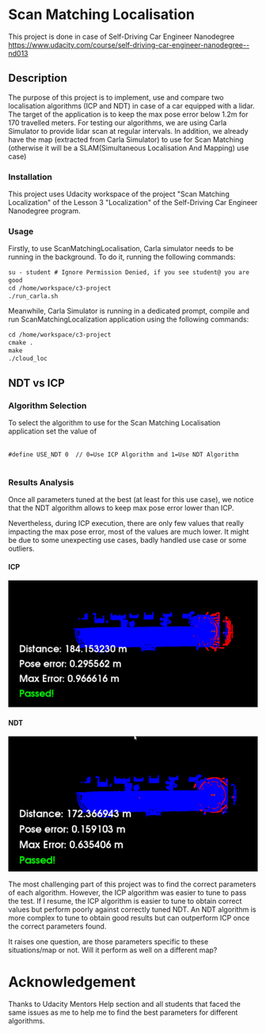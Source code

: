 # Scan Matching Localisation
This project is done in case of Self-Driving Car Engineer Nanodegree<br/>
https://www.udacity.com/course/self-driving-car-engineer-nanodegree--nd013

## Description

The purpose of this project is to implement, use and compare two localisation algorithms (ICP and NDT) in case of a car equipped with a lidar. The target of the application is to keep the max pose error below 1.2m for 170 travelled meters. For testing our algorithms, we are using Carla Simulator to provide lidar scan at regular intervals. In addition, we already have the map (extracted from Carla Simulator) to use for Scan Matching (otherwise it will be a SLAM(Simultaneous Localisation And Mapping) use case)


### Installation

This project uses Udacity workspace of the project "Scan Matching Localization" of the Lesson 3 "Localization" of the Self-Driving Car Engineer Nanodegree program.

### Usage

Firstly, to use ScanMatchingLocalisation, Carla simulator needs to be running in the background. To do it, running the following commands:

```
su - student # Ignore Permission Denied, if you see student@ you are good
cd /home/workspace/c3-project
./run_carla.sh
```

Meanwhile, Carla Simulator is running in a dedicated prompt, compile and run ScanMatchingLocalization application using the following commands:

```
cd /home/workspace/c3-project
cmake .
make
./cloud_loc
```

## NDT vs ICP
### Algorithm Selection

To select the algorithm to use for the Scan Matching Localisation application set the value of 
<pre>
<code>
#define USE_NDT 0  // 0=Use ICP Algorithm and 1=Use NDT Algorithm
</code>
</pre>

### Results Analysis

Once all parameters tuned at the best (at least for this use case), we notice that the NDT algorithm allows to keep max pose error lower than ICP.

Nevertheless, during ICP execution, there are only few values that really impacting the max pose error, most of the values are much lower. It might be due to some unexpecting use cases, badly handled use case or some outliers.

#### ICP
![Alt text](images/icp_res.png "ICP Algorithm results")

#### NDT
![Alt text](images/ndt_res.png "NDT Algorithm results")

The most challenging part of this project was to find the correct parameters of each algorithm. However, the ICP algorithm was easier to tune to pass the test. If I resume, the ICP algorithm is easier to tune to obtain correct values but perform poorly against correctly tuned NDT. An NDT algorithm is more complex to tune to obtain good results but can outperform ICP once the correct parameters found.

It raises one question, are those parameters specific to these situations/map or not. Will it perform as well on a different map?

# Acknowledgement

Thanks to Udacity Mentors Help section and all students that faced the same issues as me to help me to find the best parameters for different algorithms.